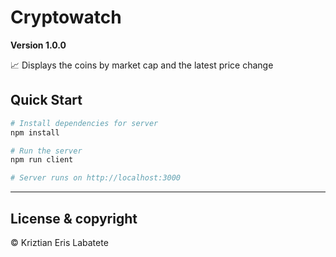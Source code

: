 # Cryptowatch

**Version 1.0.0**

📈 Displays the coins by market cap and the latest price change

## Quick Start

```bash
# Install dependencies for server
npm install

# Run the server
npm run client

# Server runs on http://localhost:3000
```

---

## License & copyright
© Kriztian Eris Labatete